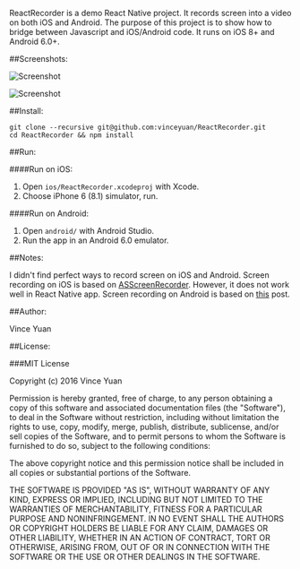 ReactRecorder is a demo React Native project. It records screen into a video on both iOS and Android. The purpose of this project is to show how to bridge between Javascript and iOS/Android code. It runs on iOS 8+ and Android 6.0+.

##Screenshots:

![Screenshot](https://github.com/vinceyuan/ReactRecorder/raw/master/ReactRecorder-iOS.png)

![Screenshot](https://github.com/vinceyuan/ReactRecorder/raw/master/ReactRecorder-Android.png)

##Install:

```
git clone --recursive git@github.com:vinceyuan/ReactRecorder.git
cd ReactRecorder && npm install
```

##Run:

####Run on iOS:

1. Open `ios/ReactRecorder.xcodeproj` with Xcode.
2. Choose iPhone 6 (8.1) simulator, run.

####Run on Android:

1. Open `android/` with Android Studio.
2. Run the app in an Android 6.0 emulator.

##Notes:

I didn't find perfect ways to record screen on iOS and Android. Screen recording on iOS is based on [ASScreenRecorder](https://github.com/alskipp/ASScreenRecorder). However, it does not work well in React Native app. Screen recording on Android is based on [this](http://www.truiton.com/2015/05/capture-record-android-screen-using-mediaprojection-apis/) post.

##Author:

Vince Yuan

##License:

###MIT License

Copyright (c) 2016 Vince Yuan

Permission is hereby granted, free of charge, to any person obtaining a copy
of this software and associated documentation files (the "Software"), to deal
in the Software without restriction, including without limitation the rights
to use, copy, modify, merge, publish, distribute, sublicense, and/or sell
copies of the Software, and to permit persons to whom the Software is
furnished to do so, subject to the following conditions:

The above copyright notice and this permission notice shall be included in
all copies or substantial portions of the Software.

THE SOFTWARE IS PROVIDED "AS IS", WITHOUT WARRANTY OF ANY KIND, EXPRESS OR
IMPLIED, INCLUDING BUT NOT LIMITED TO THE WARRANTIES OF MERCHANTABILITY,
FITNESS FOR A PARTICULAR PURPOSE AND NONINFRINGEMENT. IN NO EVENT SHALL THE
AUTHORS OR COPYRIGHT HOLDERS BE LIABLE FOR ANY CLAIM, DAMAGES OR OTHER
LIABILITY, WHETHER IN AN ACTION OF CONTRACT, TORT OR OTHERWISE, ARISING FROM,
OUT OF OR IN CONNECTION WITH THE SOFTWARE OR THE USE OR OTHER DEALINGS IN
THE SOFTWARE.
